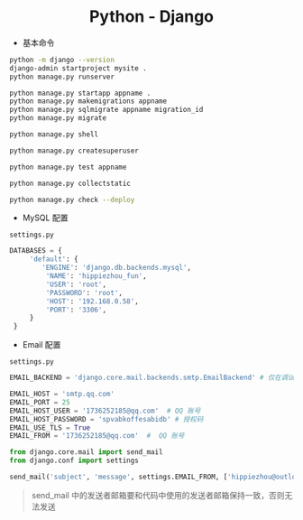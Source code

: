 <div align="center">

# Python - Django

</div>

- 基本命令

```bash
python -m django --version
django-admin startproject mysite .
python manage.py runserver

python manage.py startapp appname .
python manage.py makemigrations appname
python manage.py sqlmigrate appname migration_id
python manage.py migrate

python manage.py shell 

python manage.py createsuperuser

python manage.py test appname

python manage.py collectstatic

python manage.py check --deploy
```

- MySQL 配置

`settings.py`

```python
DATABASES = {
     'default': {
        'ENGINE': 'django.db.backends.mysql',
         'NAME': 'hippiezhou_fun',
         'USER': 'root',
         'PASSWORD': 'root',
         'HOST': '192.168.0.58',
         'PORT': '3306',
     }
 }
```

- Email 配置

`settings.py`

```python
EMAIL_BACKEND = 'django.core.mail.backends.smtp.EmailBackend' # 仅在调试模式下启用该配置

EMAIL_HOST = 'smtp.qq.com'
EMAIL_PORT = 25
EMAIL_HOST_USER = '1736252185@qq.com'  # QQ 账号
EMAIL_HOST_PASSWORD = 'spvabkoffesabidb' # 授权码
EMAIL_USE_TLS = True
EMAIL_FROM = '1736252185@qq.com'  #  QQ 账号
```

```python
from django.core.mail import send_mail
from django.conf import settings

send_mail('subject', 'message', settings.EMAIL_FROM, ['hippiezhou@outlook.com','admin@outlook.com'], fail_silently=False)
```

> send_mail 中的发送者邮箱要和代码中使用的发送者邮箱保持一致，否则无法发送